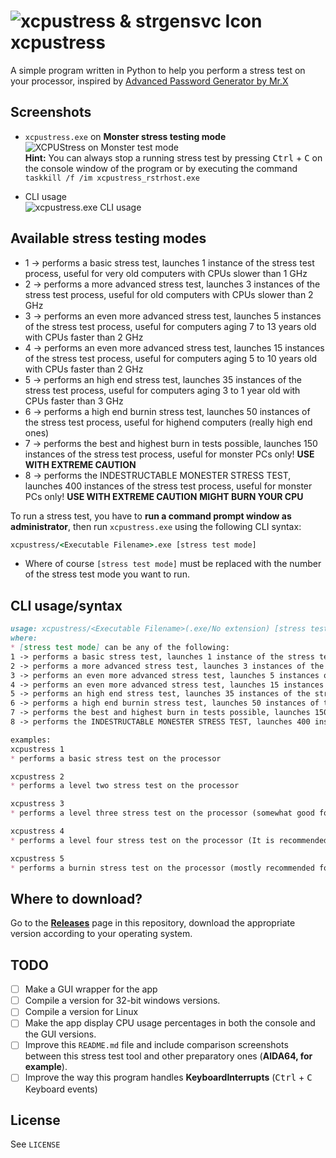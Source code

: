 # ![xcpustress & strgensvc Icon](https://github.com/InsertX2k/xcpustress/assets/62176660/fdb4cc3a-9d84-49f8-a5ab-3be579bdb19c) xcpustress
A simple program written in Python to help you perform a stress test on your processor, inspired by [Advanced Password Generator by Mr.X](https://github.com/InsertX2k/apg)

## Screenshots
* `xcpustress.exe` on **Monster stress testing mode**  <br> ![XCPUStress on Monster test mode](https://github.com/InsertX2k/xcpustress/assets/62176660/5498b9a5-5ecb-4aed-b96f-535798238141) <br> **Hint:** You can always stop a running stress test by pressing <kbd>Ctrl</kbd> + <kbd>C</kbd> on the console window of the program or by executing the command `taskkill /f /im xcpustress_rstrhost.exe`

* CLI usage <br> ![xcpustress.exe CLI usage](https://github.com/InsertX2k/xcpustress/assets/62176660/575a3b63-b0a7-4524-8ee4-d02e01f64271)

## Available stress testing modes
* 1 -> performs a basic stress test, launches 1 instance of the stress test process, useful for very old computers with CPUs slower than 1 GHz
* 2 -> performs a more advanced stress test, launches 3 instances of the stress test process, useful for old computers with CPUs slower than 2 GHz
* 3 -> performs an even more advanced stress test, launches 5 instances of the stress test process, useful for computers aging 7 to 13 years old with CPUs faster than 2 GHz
* 4 -> performs an even more advanced stress test, launches 15 instances of the stress test process, useful for computers aging 5 to 10 years old with CPUs faster than 2 GHz
* 5 -> performs an high end stress test, launches 35 instances of the stress test process, useful for computers aging 3 to 1 year old with CPUs faster than 3 GHz
* 6 -> performs a high end burnin stress test, launches 50 instances of the stress test process, useful for highend computers (really high end ones)
* 7 -> performs the best and highest burn in tests possible, launches 150 instances of the stress test process, useful for monster PCs only! **USE WITH EXTREME CAUTION**
* 8 -> performs the INDESTRUCTABLE MONESTER STRESS TEST, launches 400 instances of the stress test process, useful for monster PCs only! **USE WITH EXTREME CAUTION** **MIGHT BURN YOUR CPU**

To run a stress test, you have to **run a command prompt window as administrator**, then run `xcpustress.exe` using the following CLI syntax:
```bat
xcpustress/<Executable Filename>.exe [stress test mode]
```
* Where of course `[stress test mode]` must be replaced with the number of the stress test mode you want to run.

## CLI usage/syntax
```md
usage: xcpustress/<Executable Filename>(.exe/No extension) [stress test mode]
where:
* [stress test mode] can be any of the following:
1 -> performs a basic stress test, launches 1 instance of the stress test process, useful for very old computers with CPUs slower than 1 GHz
2 -> performs a more advanced stress test, launches 3 instances of the stress test process, useful for old computers with CPUs slower than 2 GHz
3 -> performs an even more advanced stress test, launches 5 instances of the stress test process, useful for computers aging 7 to 13 years old with CPUs faster than 2 GHz
4 -> performs an even more advanced stress test, launches 15 instances of the stress test process, useful for computers aging 5 to 10 years old with CPUs faster than 2 GHz
5 -> performs an high end stress test, launches 35 instances of the stress test process, useful for computers aging 3 to 1 year old with CPUs faster than 3 GHz
6 -> performs a high end burnin stress test, launches 50 instances of the stress test process, useful for highend computers (really high end ones)
7 -> performs the best and highest burn in tests possible, launches 150 instances of the stress test process, useful for monster PCs only! **USE WITH EXTREME CAUTION**
8 -> performs the INDESTRUCTABLE MONESTER STRESS TEST, launches 400 instances of the stress test process, useful for monster PCs only! **USE WITH EXTREME CAUTION** **MIGHT BURN YOUR CPU**

examples:
xcpustress 1
* performs a basic stress test on the processor

xcpustress 2
* performs a level two stress test on the processor

xcpustress 3
* performs a level three stress test on the processor (somewhat good for 3rd generation i3/i5/i7 Intel CPUs or older)

xcpustress 4
* performs a level four stress test on the processor (It is recommended for most processors newer than 2012)

xcpustress 5
* performs a burnin stress test on the processor (mostly recommended for most processors, including older ones, can cause overheating, but *really* stresses the processor)


```

## Where to download?
Go to the [**Releases**](https://github.com/InsertX2k/xcpustress/releases) page in this repository, download the appropriate version according to your operating system.

## TODO

- [ ] Make a GUI wrapper for the app
- [ ] Compile a version for 32-bit windows versions.
- [ ] Compile a version for Linux
- [ ] Make the app display CPU usage percentages in both the console and the GUI versions.
- [ ] Improve this `README.md` file and include comparison screenshots between this stress test tool and other preparatory ones (**AIDA64, for example**).
- [ ] Improve the way this program handles **KeyboardInterrupts** (<kbd>Ctrl</kbd> + <kbd>C</kbd> Keyboard events)

## License
See `LICENSE`
